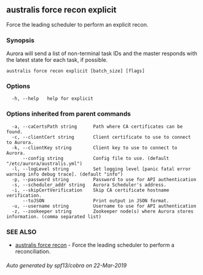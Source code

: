 ## australis force recon explicit

Force the leading scheduler to perform an explicit recon.

### Synopsis

Aurora will send a list of non-terminal task IDs and the master
responds with the latest state for each task, if possible.


```
australis force recon explicit [batch_size] [flags]
```

### Options

```
  -h, --help   help for explicit
```

### Options inherited from parent commands

```
  -a, --caCertsPath string      Path where CA certificates can be found.
  -c, --clientCert string       Client certificate to use to connect to Aurora.
  -k, --clientKey string        Client key to use to connect to Aurora.
      --config string           Config file to use. (default "/etc/aurora/australis.yml")
  -l, --logLevel string         Set logging level [panic fatal error warning info debug trace]. (default "info")
  -p, --password string         Password to use for API authentication
  -s, --scheduler_addr string   Aurora Scheduler's address.
  -i, --skipCertVerification    Skip CA certificate hostname verification.
      --toJSON                  Print output in JSON format.
  -u, --username string         Username to use for API authentication
  -z, --zookeeper string        Zookeeper node(s) where Aurora stores information. (comma separated list)
```

### SEE ALSO

* [australis force recon](australis_force_recon.md)	 - Force the leading scheduler to perform a reconciliation.

###### Auto generated by spf13/cobra on 22-Mar-2019
